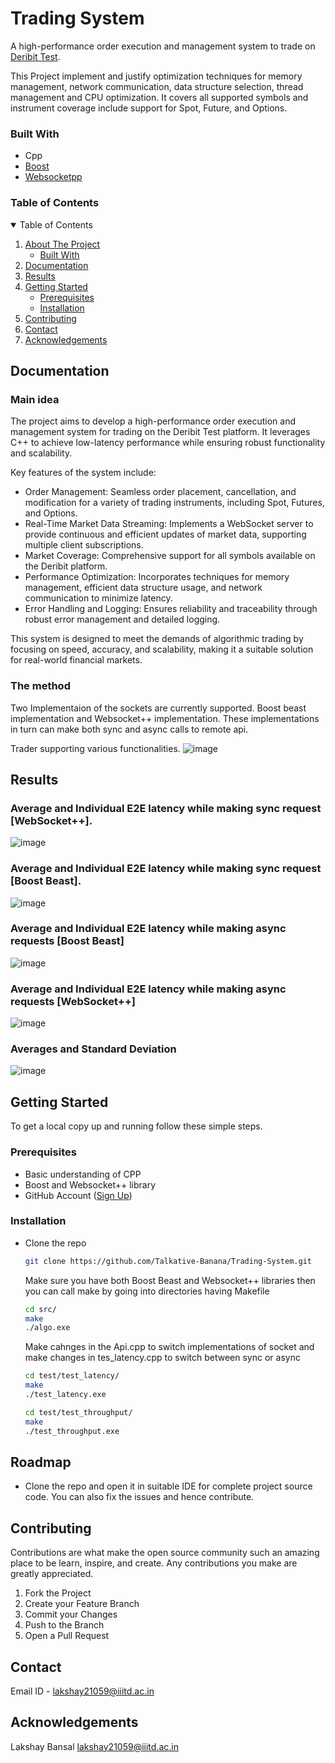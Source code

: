 <!-- ABOUT THE PROJECT -->
# Trading System
A high-performance order execution and management system to trade on [Deribit Test](https://test.deribit.com/).

This Project implement and justify optimization techniques for memory management, network communication, data structure selection, thread management and CPU optimization. It covers all supported symbols and instrument coverage include support for Spot, Future, and Options.

<!-- BUILT WITH -->
### Built With
* Cpp
* [Boost](https://www.boost.org/)
* [Websocketpp](https://www.zaphoyd.com/projects/websocketpp/)


<!-- TABLE OF CONTENTS -->
### Table of Contents
<details open="open">
  <summary>Table of Contents</summary>
  <ol>
    <li>
      <a href="#about-the-project">About The Project</a>
      <ul>
        <li><a href="#built-with">Built With</a></li>
      </ul>
    </li>
    <li><a href="#documentation">Documentation</a></li>
    <li><a href="#results">Results</a></li>
    <li>
      <a href="#getting-started">Getting Started</a>
      <ul>
        <li><a href="#prerequisites">Prerequisites</a></li>
        <li><a href="#installation">Installation</a></li>
      </ul>
    </li>
    <li><a href="#contributing">Contributing</a></li>
    <li><a href="#contact">Contact</a></li>
    <li><a href="#acknowledgements">Acknowledgements</a></li>
  </ol>
</details>

<!-- DOCUMENTATION -->
## Documentation

### Main idea
The project aims to develop a high-performance order execution and management system for trading on the Deribit Test platform. It leverages C++ to achieve low-latency performance while ensuring robust functionality and scalability.

Key features of the system include:

- Order Management: Seamless order placement, cancellation, and modification for a variety of trading instruments, including Spot, Futures, and Options.
- Real-Time Market Data Streaming: Implements a WebSocket server to provide continuous and efficient updates of market data, supporting multiple client subscriptions.
- Market Coverage: Comprehensive support for all symbols available on the Deribit platform.
- Performance Optimization: Incorporates techniques for memory management, efficient data structure usage, and network communication to minimize latency.
- Error Handling and Logging: Ensures reliability and traceability through robust error management and detailed logging.

This system is designed to meet the demands of algorithmic trading by focusing on speed, accuracy, and scalability, making it a suitable solution for real-world financial markets.

### The method

Two Implementaion of the sockets are currently supported. Boost beast implementation and Websocket++ implementation. These implementations in turn can make both sync and async calls to remote api.

Trader supporting various functionalities.
![image](https://github.com/user-attachments/assets/18eca50e-753e-49dc-b584-435514815546)


<!-- RESULTS -->
## Results

### Average and Individual E2E latency while making sync request [WebSocket++].

![image](https://github.com/user-attachments/assets/96ef5a31-08ae-4aaf-ae07-102fb278054f)

### Average and Individual E2E latency while making sync request [Boost Beast].

![image](https://github.com/user-attachments/assets/62554b33-dee0-4739-863e-a434aacac0d9)


### Average and Individual E2E latency while making async requests [Boost Beast]

![image](https://github.com/user-attachments/assets/9eb14fce-4b0a-46bd-bfca-9fffe2e13eb1)


### Average and Individual E2E latency while making async requests [WebSocket++]

![image](https://github.com/user-attachments/assets/5dd4b775-f9e3-42d0-b0c2-de8c97e911e7)

### Averages and Standard Deviation

![image](https://github.com/user-attachments/assets/108c0488-8229-4843-b675-b98296d5b964)

<!-- GETTING-STARTED -->
## Getting Started
To get a local copy up and running follow these simple steps.

<!-- PREREQUISITES -->
### Prerequisites
* Basic understanding of CPP
* Boost and Websocket++ library
* GitHub Account ([Sign Up](https://github.com/))

<!-- INSTALLATION -->
### Installation
* Clone the repo
  ```bash
  git clone https://github.com/Talkative-Banana/Trading-System.git
  ```
  Make sure you have both Boost Beast and Websocket++ libraries then you can call make by going into directories having Makefile
  ```bash
  cd src/
  make
  ./algo.exe
  ```
  Make cahnges in the Api.cpp to switch implementations of socket and make changes in tes_latency.cpp to switch between sync or async
  ```bash
  cd test/test_latency/
  make
  ./test_latency.exe
  ```
  
  ```bash
  cd test/test_throughput/
  make
  ./test_throughput.exe
  ```
<!-- ROADMAP -->
## Roadmap
- Clone the repo and open it in suitable IDE for complete project source code. You can also fix the issues and hence contribute.

<!-- CONTRIBUTING -->
## Contributing
Contributions are what make the open source community such an amazing place to be learn, inspire, and create. Any contributions you make are greatly appreciated.

1. Fork the Project
2. Create your Feature Branch
3. Commit your Changes
4. Push to the Branch
5. Open a Pull Request
<!-- CONTACT -->
## Contact
Email ID - lakshay21059@iiitd.ac.in
<!-- ACKNOWLEDGEMENTS -->
## Acknowledgements
Lakshay Bansal lakshay21059@iiitd.ac.in
